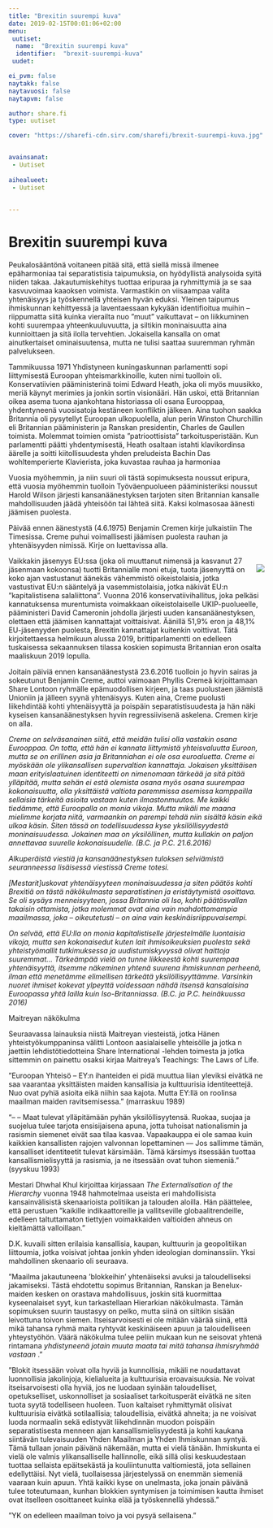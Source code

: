 ```yaml
---
title: "Brexitin suurempi kuva"
date: 2019-02-15T00:01:06+02:00
menu:
 uutiset:
  name:  "Brexitin suurempi kuva"
  identifier:  "brexit-suurempi-kuva"
 uudet:

ei_pvm: false
naytakk: false
naytavuosi: false
naytapvm: false

author: share.fi
type: uutiset

cover: "https://sharefi-cdn.sirv.com/sharefi/brexit-suurempi-kuva.jpg"


avainsanat:
 - Uutiset
 
aihealueet:
 - Uutiset
 

---
```



<div class="alustus">
<h1>
    Brexitin suurempi kuva
</h1>
<p>
    Peukalosääntönä voitaneen pitää sitä, että siellä missä ilmenee
    epäharmoniaa tai separatistisia taipumuksia, on hyödyllistä analysoida
    syitä niiden takaa. Jakautumiskehitys tuottaa eripuraa ja ryhmittymiä ja se
    saa kasvuvoimaa kaaoksen voimista. Varmastikin on viisaampaa valita
    yhtenäisyys ja työskennellä yhteisen hyvän eduksi. Yleinen taipumus
    ihmiskunnan kehittyessä ja laventaessaan kykyään identifioitua muihin –
    riippumatta siitä kuinka vierailta nuo ”muut” vaikuttavat – on liikkuminen
    kohti suurempaa yhteenkuuluvuutta, ja siltikin moninaisuutta aina
    kunnioittaen ja sitä ilolla tervehtien. Jokaisella kansalla on omat
    ainutkertaiset ominaisuutensa, mutta ne tulisi saattaa suuremman ryhmän
    palvelukseen.
</p></div>
<p>
    Tammikuussa 1971 Yhdistyneen kuningaskunnan parlamentti sopi liittymisestä
    Euroopan yhteismarkkinoille, kuten nimi tuolloin oli. Konservatiivien
    pääministerinä toimi Edward Heath, joka oli myös muusikko, meriä käynyt
    merimies ja jonkin sortin visionääri. Hän uskoi, että Britannian oikea
    asema tuona ajankohtana historiassa oli osana Eurooppaa, yhdentyneenä
    vuosisatoja kestäneen konfliktin jälkeen. Aina tuohon saakka Britannia oli
    pysytellyt Euroopan ulkopuolella, alun perin Winston Churchillin eli
    Britannian pääministerin ja Ranskan presidentin, Charles de Gaullen
    toimista. Molemmat toimien omista ”patrioottisista” tarkoitusperistään. Kun
    parlamentti päätti yhdentymisestä, Heath osaltaan istahti klavikordinsa
    äärelle ja soitti kiitollisuudesta yhden preludeista Bachin Das
    wohltemperierte Klavierista, joka kuvastaa rauhaa ja harmoniaa
</p>
<p>
    Vuosia myöhemmin, ja niin suuri oli tästä sopimuksesta noussut eripura,
    että vuosia myöhemmin tuolloin Työväenpuolueen pääministeriksi noussut
    Harold Wilson järjesti kansanäänestyksen tarjoten siten Britannian kansalle
    mahdollisuuden jäädä yhteisöön tai lähteä siitä. Kaksi kolmasosaa äänesti
    jäämisen puolesta.
</p>
<p>
    Päivää ennen äänestystä (4.6.1975) Benjamin Cremen kirje julkaistiin The
    Timesissa. Creme puhui voimallisesti jäämisen puolesta rauhan ja
    yhtenäisyyden nimissä. Kirje on luettavissa alla.
</p>
<img src="https://sharefi-cdn.sirv.com/sharefi/brexit-laajempi-kuva-the_times_1975-06-04_bc_letter.jpg" style="float:right;margin:15px;margin-right:0;" />
<p>
    Vaikkakin jäsenyys EU:ssa (joka oli muuttanut nimensä ja kasvanut 27
    jäsenmaan kokoonsa) tuotti Britannialle moni etuja, tuota jäsenyyttä on
    koko ajan vastustanut äänekäs vähemmistö oikeistolaisia, jotka vastustivat
    EU:n sääntelyä ja vasemmistolaisia, jotka näkivät EU:n ”kapitalistisena
    salaliittona”. Vuonna 2016 konservatiivihallitus, joka pelkäsi
    kannatuksensa murentumista voimakkaan oikeistolaiselle UKIP-puolueelle,
    pääministeri David Cameronin johdolla järjesti uuden kansanäänestyksen,
    olettaen että jäämisen kannattajat voittaisivat. Äänillä 51,9% eron ja
    48,1% EU-jäsenyyden puolesta, Brexitin kannattajat kuitenkin voittivat.
    Tätä kirjoitettaessa helmikuun alussa 2019, brittiparlamentti on edelleen
    tuskaisessa sekaannuksen tilassa koskien sopimusta Britannian eron osalta
    maaliskuun 2019 lopulla.
</p>
<p>
    Joitain päiviä ennen kansanäänestystä 23.6.2016 tuolloin jo hyvin sairas ja
    sokeutunut Benjamin Creme, auttoi vaimoaan Phyllis Cremeä kirjoittamaan
    Share Lontoon ryhmälle epämuodollisen kirjeen, ja taas puolustaen jäämistä
    Unioniin ja jälleen syynä yhtenäisyys. Kuten aina, Creme puolusti
    liikehdintää kohti yhtenäisyyttä ja poispäin separatistisuudesta ja hän
    näki kyseisen kansanäänestyksen hyvin regressiivisenä askelena. Cremen
    kirje on alla.
</p>
<p>
    <em>
        Creme on selväsanainen siitä, että meidän tulisi olla vastakin osana
        Eurooppaa. On totta, että hän ei kannata liittymistä yhteisvaluutta
        Euroon, mutta se on erillinen asia ja Britanniahan ei ole osa
        euroaluetta. Creme ei myöskään ole ylikansallisen supervaltion
        kannattaja. Jokaisen yksittäisen maan erityislaatuinen identiteetti on
        nimenomaan tärkeää ja sitä pitää ylläpitää, mutta sehän ei estä
        olemista osana myös osana suurempaa kokonaisuutta, olla yksittäistä
        valtiota paremmissa asemissa kamppailla sellaisia tärkeitä asioita
        vastaan kuten ilmastonmuutos. Me kaikki tiedämme, että Euroopalla on
        monia vikoja. Mutta mikäli me maana mielimme korjata niitä, varmaankin
        on parempi tehdä niin sisältä käsin eikä ulkoa käsin. Siten tässä on
        todellisuudessa kyse yksilöllisyydestä moninaisuudessa. Jokainen maa on
        yksilöllinen, mutta kullakin on paljon annettavaa suurelle
        kokonaisuudelle.
    </em>
    <em>(B.C. ja P.C. 21.6.2016)</em>
</p>
<p>
    <em></em>
</p>
<p>
    <em>
        Alkuperäistä viestiä ja kansanäänestyksen tuloksen selviämistä
        seuranneessa lisäisessä viestissä Creme totesi.
    </em>
</p>
<p>
    <em></em>
</p>
<p>
    <em>
        [Mestarit]uskovat yhtenäisyyteen moninaisuudessa ja siten päätös kohti
        Brexitiä on tästä näkökulmasta separatistinen ja eristäytymistä
        osoittava. Se oli sysäys menneisyyteen, jossa Britannia oli Iso, kohti
        päätösvallan takaisin ottamista, jotka molemmat ovat aina vain
        mahdottomampia maailmassa, joka – oikeutetusti – on aina vain
        keskinäisriippuvaisempi.
    </em>
</p>
<p>
    <em></em>
</p>
<p>
    <em>
        On selvää, että EU:lla on monia kapitalistiselle järjestelmälle
        luontaisia vikoja, mutta sen kokonaisedut kuten lait ihmisoikeuksien
        puolesta sekä yhteistyömallit tutkimuksessa ja uudistumiskyvyssä olivat
        haittoja suuremmat… Tärkeämpää vielä on tunne liikkeestä kohti
        suurempaa yhtenäisyyttä, itsemme näkeminen yhtenä suurena ihmiskunnan
        perheenä, ilman että menetämme elimellisen tärkeätä yksilöllisyyttämme.
        Varsinkin nuoret ihmiset kokevat ylpeyttä voidessaan nähdä itsensä
        kansalaisina Euroopassa yhtä lailla kuin Iso-Britanniassa.
    </em>
    <em>(B.C. ja P.C. heinäkuussa 2016)</em>
</p>
<p>
    Maitreyan näkökulma
</p>
<p>
    Seuraavassa lainauksia niistä Maitreyan viesteistä, jotka Hänen
    yhteistyökumppaninsa välitti Lontoon aasialaiselle yhteisölle ja jotka n
    jaettiin lehdistötiedotteina Share International -lehden toimesta ja jotka
    sittemmin on painettu osaksi kirjaa Maitreya’s Teachings: The Laws of Life.
</p>
<p>
    ”Euroopan Yhteisö – EY:n ihanteiden ei pidä muuttua liian yleviksi eivätkä
    ne saa vaarantaa yksittäisten maiden kansallisia ja kulttuurisia
    identiteettejä. Nuo ovat pyhiä asioita eikä niihin saa kajota. Mutta EY:llä
    on roolinsa maailman maiden ravitsemisessa.” (marraskuu 1989)
</p>
<p>
    “– – Maat tulevat ylläpitämään pyhän yksilöllisyytensä. Ruokaa, suojaa ja
    suojelua tulee tarjota ensisijaisena apuna, jotta tuhoisat nationalismin ja
    rasismin siemenet eivät saa tilaa kasvaa. Vapaakauppa ei ole samaa kuin
    kaikkien kansallisten rajojen valvonnan lopettaminen –– Jos sallimme tämän,
    kansalliset identiteetit tulevat kärsimään. Tämä kärsimys itsessään tuottaa
    kansallismielisyyttä ja rasismia, ja ne itsessään ovat tuhon siemeniä.”
    (syyskuu 1993)
</p>
<p>
Mestari Dhwhal Khul kirjoittaa kirjassaan    <em>The Externalisation of the Hierarchy</em> vuonna 1948 hahmotelmaa
    useista eri mahdollisista kansainvälisistä skenaarioista politiikan ja
    talouden aloilla. Hän päättelee, että perustuen ”kaikille indikaattoreille
    ja vallitseville globaalitrendeille, edelleen taltuttamaton tiettyjen
    voimakkaiden valtioiden ahneus on kieltämättä valloillaan.”
</p>
<p>
    D.K. kuvaili sitten erilaisia kansallisia, kaupan, kulttuurin ja
    geopolitiikan liittoumia, jotka voisivat johtaa jonkin yhden ideologian
    dominanssiin. Yksi mahdollinen skenaario oli seuraava.
</p>
<p>
    ”Maailma jakautuneena ’blokkeihin’ yhtenäiseksi avuksi ja taloudelliseksi
    jakamiseksi. Tästä ehdotettu sopimus Britannian, Ranskan ja Benelux-maiden
    kesken on orastava mahdollisuus, joskin sitä kuormittaa kyseenalaiset syyt,
    kun tarkastellaan Hierarkian näkökulmasta. Tämän sopimuksen suurin
    taustasyy on pelko, mutta siinä on siltikin sisään leivottuna toivon
    siemen. Itseisarvoisesti ei ole mitään väärää siinä, että mikä tahansa
    ryhmä maita ryhtyvät keskinäiseen apuun ja taloudelliseen yhteystyöhön.
    Väärä näkökulma tulee peliin mukaan kun ne seisovat yhtenä rintamana
    <em>
        yhdistyneenä jotain muuta maata tai mitä tahansa ihmisryhmää vastaan
    </em>
    .”
</p>
<p>
    ”Blokit itsessään voivat olla hyviä ja kunnollisia, mikäli ne noudattavat
    luonnollisia jakolinjoja, kielialueita ja kulttuurisia eroavaisuuksia. Ne
    voivat itseisarvoisesti olla hyviä, jos ne luodaan syinään taloudelliset,
    opetukselliset, uskonnolliset ja sosiaaliset tarkoitusperät eivätkä ne
    siten tuota syytä todelliseen huoleen. Tuon kaltaiset ryhmittymät olisivat
    kulttuurisia eivätkä sotilaallisia; taloudellisia, eivätkä ahneita; ja ne
    voisivat luoda normaalin sekä edistyvät liikehdinnän muodon poispäin
    separatistisesta menneen ajan kansallismielisyydestä ja kohti kaukana
    siintävän tulevaisuuden Yhden Maailman ja Yhden Ihmiskunnan syntyä. Tämä
    tullaan jonain päivänä näkemään, mutta ei vielä tänään. Ihmiskunta ei vielä
    ole valmis ylikansalliselle hallinnolle, eikä sillä olisi keskuudestaan
    tuottaa sellaista epäitsekästä ja kouliintunutta valtiomiestä, jota
    sellainen edellyttäisi. Nyt vielä, tuollaisessa järjestelyssä on enemmän
    siemeniä vaaraan kuin apuun. Yhtä kaikki kyse on unelmasta, joka jonain
    päivänä tulee toteutumaan, kunhan blokkien syntymisen ja toimimisen kautta
    ihmiset ovat itselleen osoittaneet kuinka elää ja työskennellä yhdessä.”
</p>

<p>
    ”YK on edelleen maailman toivo ja voi pysyä sellaisena.”
</p>